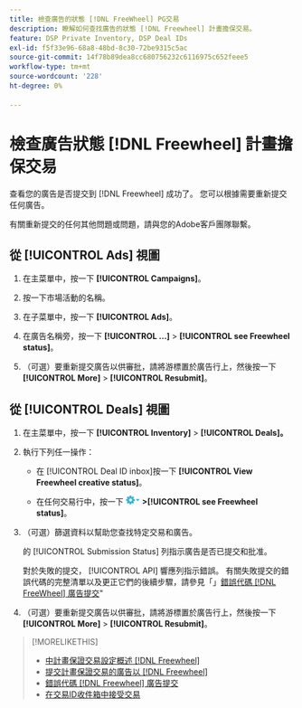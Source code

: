 ```yaml
---
title: 檢查廣告的狀態 [!DNL FreeWheel] PG交易
description: 瞭解如何查找廣告的狀態 [!DNL Freewheel] 計畫擔保交易。
feature: DSP Private Inventory, DSP Deal IDs
exl-id: f5f33e96-68a8-48bd-8c30-72be9315c5ac
source-git-commit: 14f78b89dea8cc680756232c6116975c652feee5
workflow-type: tm+mt
source-wordcount: '228'
ht-degree: 0%

---
```


# 檢查廣告狀態 [!DNL Freewheel] 計畫擔保交易

查看您的廣告是否提交到 [!DNL Freewheel] 成功了。 您可以根據需要重新提交任何廣告。

有關重新提交的任何其他問題或問題，請與您的Adobe客戶團隊聯繫。

## 從 [!UICONTROL Ads] 視圖

1. 在主菜單中，按一下 **[!UICONTROL Campaigns]**。

1. 按一下市場活動的名稱。

1. 在子菜單中，按一下 **[!UICONTROL Ads]**。

1. 在廣告名稱旁，按一下  **[!UICONTROL ...]** > **[!UICONTROL see Freewheel status]**。

1. （可選）要重新提交廣告以供審批，請將游標置於廣告行上，然後按一下 **[!UICONTROL More]** > **[!UICONTROL Resubmit]**。

## 從 [!UICONTROL Deals] 視圖

1. 在主菜單中，按一下 **[!UICONTROL Inventory]** > **[!UICONTROL Deals]。**

1. 執行下列任一操作：

   * 在 [!UICONTROL Deal ID inbox]按一下 **[!UICONTROL View Freewheel creative status]**。

   * 在任何交易行中，按一下 ![「選項」菜單](/help/dsp/assets/options-menu.png) **>[!UICONTROL see Freewheel status]**。

1. （可選）篩選資料以幫助您查找特定交易和廣告。

   的 [!UICONTROL Submission Status] 列指示廣告是否已提交和批准。

   對於失敗的提交， [!UICONTROL API] 響應列指示錯誤。 有關失敗提交的錯誤代碼的完整清單以及更正它們的後續步驟，請參見「」[錯誤代碼 [!DNL FreeWheel] 廣告提交](freewheel-error-codes.md)&quot;

1. （可選）要重新提交廣告以供審批，請將游標置於廣告行上，然後按一下 **[!UICONTROL More]** > **[!UICONTROL Resubmit]**。

>[!MORELIKETHIS]
>
>* [中計畫保證交易設定概述 [!DNL Freewheel]](freewheel-overview.md)
>* [提交計畫保證交易的廣告以 [!DNL Freewheel]](freewheel-submit.md)
>* [錯誤代碼 [!DNL Freewheel] 廣告提交](freewheel-error-codes.md)
>* [在交易ID收件箱中接受交易](deal-id-inbox-accept.md)

